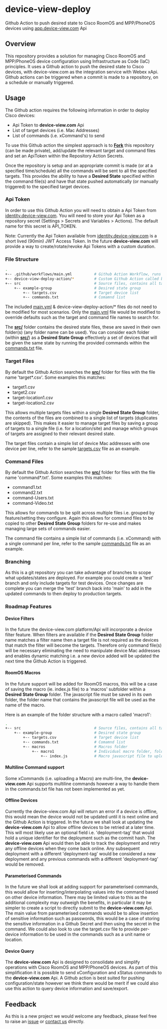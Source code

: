 # device-view-deploy
Github Action to push desired state to Cisco RoomOS and MPP/PhoneOS devices using [app.device-view.com](https://app.device-view.com) Api

## Overview

This repository provides a solution for managing Cisco RoomOS and MPP/PhoneOS device configuration using Infrastructure as Code (IaC) principles.
It uses a Github action to push the desired state to Cisco devices, with device-view.com as the integration service with Webex xApi.
Github actions can be triggered when a commit is made to a repository, on a schedule or manually triggered.

## Usage

The Github action requires the following information in order to deploy Cisco devices:

* Api Token to **device-view.com** Api
* List of target devices (i.e. Mac Addresses)
* List of commands (i.e. xCommand's) to send

To use this Github action the simplest approach is to **[Fork](../../fork)** this repository (can be made private), add/update the relevant target and command files and set an ApiToken within the Repository Action Secrets.

Once the repository is setup and an appropriate commit is made (or at a specified time/schedule) all the commands will be sent to all the specified targets.
This provides the ability to have a **Desired State** specified within the command file(s) and have that state pushed automatically (or manually triggered) to the specified target devices.

### Api Token

In order to use this Github Action you will need to obtain a Api Token from [identity.device-view.com](https://identity.device-view.com).
You will need to store your Api Token as a repository secret (Settings > Secrets and Variables > Actions).
The default name for this secret is API_TOKEN.

Note: Currently the Api Token available from [identity.device-view.com](https://identity.device-view.com) is a short lived (90min) JWT Access Token. In the future **device-view.com** will provide a way to create/rotate/revoke Api Tokens with a custom duration.

### File Structure

``` bash
.
+-- .github/workflows/main.yml          # Github Action Workflow, runs on repo commit
+-- device-view-deploy-action/*         # Custom Github Action called by main.yml
+-- src                                 # Source files, contains all target and command files
    +-- example-group                   # Desired state group
        +-- targets.csv                 # Target device list
        +-- commands.txt                # Comamnd list
```

The included [main.yml](.github/workflows/main.yml) & device-view-deploy-action/* files do not need to be modified for most scenarios.
Only the [main.yml](.github/workflows/main.yml) file would be modified to override defaults such as the target and command file names to search for.

The **[src/](src/)** folder contains the desired state files, these are saved in their own folder(s) (any folder name can be used).
You can consider each folder (within **[src/](src/)**) as a **Desired State Group** effectively a set of devices that will be given the same state by running the provided commands within the [commands.txt](src/test-group/commands.txt) file.

### Target Files

By default the Github Action searches the **[src/](src/)** folder for files with the file name 'target*.csv'. Some examples this matches:

* target1.csv
* target2.csv
* target-location1.csv
* target-location2.csv
 
This allows multiple targets files within a single **Desired State Group** folder, the contents of the files are combined to a single list of targets (duplicates are skipped).
This makes it easier to manage target files by saving a group of targets to a single file (i.e. for a location/site) and manage which groups of targets are assigned to their relevant desired state.

The target files contain a simple list of device Mac addresses with one device per line, refer to the sample [targets.csv](src/test-group/targets.csv) file as an example.

### Command Files

By default the Github Action searches the **[src/](src/)** folder for files with the file name 'command*.txt'. Some examples this matches:

* command1.txt
* command2.txt
* command-Users.txt
* command-Video.txt

This allows for commands to be split across multiple files i.e. grouped by feature/setting they configure.
Again this allows for command files to be copied to other **Desired State Group** folders for re-use and makes managing large sets of commands easier.

The command file contains a simple list of commands (i.e. xCommand) with a single command per line, refer to the sample [commands.txt](src/test-group/commands.txt) file as an example.

### Branching

As this is a git repository you can take advantage of branches to scope what updates/states are deployed.
For example you could create a 'test' branch and only include targets for test devices.
Once changes are complete you can merge the 'test' branch back into 'main' to add in the updated commands to then deploy to production targets.

### Roadmap Features

#### Device Filters
In the future the device-view.com platform/Api will incorporate a device filter feature.
When filters are available if the **Desired State Group** folder name matches a filter name then a target file is not required as the devices that match the filter will become the targets.
Therefore only command file(s) will be necessary eliminating the need to manipulate device Mac addresses and enables dynamic matching
i.e. a new device added will be updated the next time the Github Action is triggered.

#### RoomOS Macros
In the future support will be added for RoomOS macros, this will be a case of saving the macro (ie. index.js file) to a 'macros' subfolder within a **Desired State Group** folder.
The javascript file must be saved in its own folder, the folder name that contains the javascript file will be used as the name of the macro.

Here is an example of the folder structure with a macro called 'macro1':


``` bash
.
+-- src                                 # Source files, contains all target and command files
    +-- example-group                   # Desired state group
        +-- targets.csv                 # Target device list
        +-- commands.txt                # Comamnd list
        +-- macros                      # Macros folder
            +-- macro1                  # Individual macro folder, folder name is used as macro name
                +-- index.js            # Macro javascript file to upload to target RoomOS devices
```

#### Multiline Command support

Some xCommands (i.e. uploading a Macro) are multi-line, the **device-view.com** Api supports multiline commands however a way to handle them in the commands.txt file has not been implemented as yet.

#### Offline Devices
Currently the device-view.com Api will return an error if a device is offline, this would mean the device would not be updated until it is next online and the Github Action is triggered.
In the future we shall look at updating the **device-view.com** Api to allow offline devices to be retried at a later time.
This will most likely use an optional field i.e. 'deployment-tag' that would hold a unique identifier for the deployment such as the commit hash.
The **device-view.com** Api would then be able to track the deployment and retry any offline devices when they come back online.
Any subsequent deployment with a different 'deployment-tag' would be considered a new deployment and any previous commands with a different 'deployment-tag' would be removed.

#### Parameterised Commands

In the future we shall look at adding support for parameterised commands, this would allow for inserting/interpolating values into the command based on other device information.
There may be limited value to this as the additional complexity may outweigh the benefits, in particular it may be simpler to create a script to directly submit to the **device-view.com** Api.
The main value from parameterised commands would be to allow insertion of sensitive information such as passwords, this would be a case of storing the sensitive information in a Github Secret and then using the secret in the command.
We could also look to use the target.csv file to provide per-device information to be used in the commands such as a unit name or location.

#### Device Query

The **device-view.com** Api is designed to consolidate and simplify operations with Cisco RoomOS and MPP/PhoneOS devices.
As part of this simplification it is possible to send xConfiguration and xStatus commands to the **device-view.com** Api.
A Github action is best suited for pushing configuration/state however we think there would be merit if we could also use this action to query device information and save/export.

## Feedback
As this is a new project we would welcome any feedback, please feel free to raise an [issue](../../issues/new?title=Feedback&labels=enhancement) or [contact us](mailto:mail@unifiedfx.com) directly.
